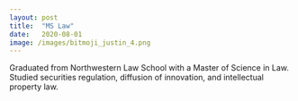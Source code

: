 ```yaml
---
layout: post
title:  "MS Law"
date:   2020-08-01
image: /images/bitmoji_justin_4.png
---
```


Graduated from Northwestern Law School with a Master of Science in Law. 
Studied securities regulation, diffusion of innovation, and intellectual property law.
